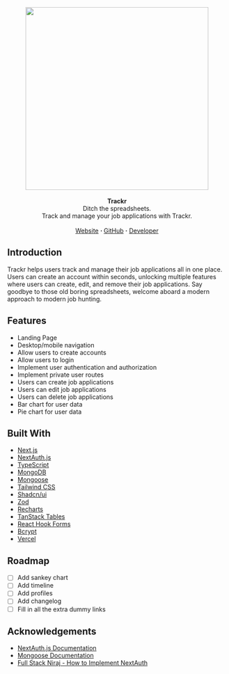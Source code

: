 <!-- https://github.com/tpacun/Best-README-Template -->
<!-- IMAGE LINK -->
<div align="center"> <img src="https://kvo.vercel.app/trackr.png" data-canonical-src="https://kvo.vercel.app/trackr.png" height="420" /></div>

<!-- HEADER INFORMATION -->
<br />
<div align="center"><strong>Trackr</strong></div>
<div align="center">Ditch the spreadsheets.<br />Track and manage your job applications with Trackr.</div>
<br />
<div align="center">
<a href="https://trackr-v2.vercel.app/">Website</a> 
<span><strong> · </strong></span>
<a href="https://github.com/Yezo/trackr-v2">GitHub</a> 
<span><strong>·</strong></span>
<a href="https://kvo.vercel.app/">Developer</a>
</div>

<!-- PROJECT INFORMATION -->
## Introduction

Trackr helps users track and manage their job applications all in one place. Users can create an account within seconds, unlocking multiple features where users can create, edit, and remove their job applications. Say goodbye to those old boring spreadsheets, welcome aboard a modern approach to modern job hunting.

## Features
- Landing Page
- Desktop/mobile navigation
- Allow users to create accounts
- Allow users to login
- Implement user authentication and authorization
- Implement private user routes
- Users can create job applications
- Users can edit job applications
- Users can delete job applications
- Bar chart for user data
- Pie chart for user data

## Built With

- [Next.js](https://nextjs.org/)
- [NextAuth.js](https://next-auth.js.org/)
- [TypeScript](https://www.typescriptlang.org/)
- [MongoDB](https://www.mongodb.com/)
- [Mongoose](https://mongoosejs.com/docs/)
- [Tailwind CSS](https://tailwindcss.com/)
- [Shadcn/ui](https://ui.shadcn.com/)
- [Zod](https://github.com/colinhacks/zod)
- [Recharts](https://recharts.org/en-US/)
- [TanStack Tables](https://tanstack.com/table/v8)
- [React Hook Forms](https://www.react-hook-form.com/)
- [Bcrypt](https://www.npmjs.com/package/bcrypt)
- [Vercel](https://vercel.com)

## Roadmap

- [ ] Add sankey chart 
- [ ] Add timeline
- [ ] Add profiles
- [ ] Add changelog
- [ ] Fill in all the extra dummy links

## Acknowledgements

- [NextAuth.js Documentation](https://next-auth.js.org/getting-started/introduction)
- [Mongoose Documentation](https://mongoosejs.com/docs/)
- [Full Stack Niraj - How to Implement NextAuth](https://www.youtube.com/watch?v=9fU8YL0jyIA)



